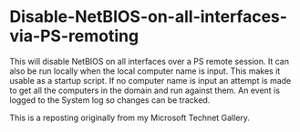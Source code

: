 # Disable-NetBIOS-on-all-interfaces-via-PS-remoting

This will disable NetBIOS on all interfaces over a PS remote session.  It can also be run locally when the local computer name is input.  This makes it usable as a startup script.  If no computer name is input an attempt is made to get all the computers in the domain and run against them.  An event is logged to the System log so changes can be tracked.

This is a reposting originally from my Microsoft Technet Gallery.
